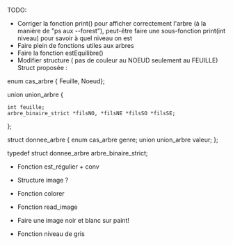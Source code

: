 TODO:

- Corriger la fonction print() pour afficher correctement l'arbre (à la manière de "ps aux --forest"), peut-être faire une sous-fonction print(int niveau) pour savoir à quel niveau on est
- Faire plein de fonctions utiles aux arbres
- Faire la fonction estEquilibre()
- Modifier structure ( pas de couleur au NOEUD seulement au FEUILLE)
Struct proposée :

enum cas_arbre { Feuille, Noeud};

union union_arbre {
    
	int feuille;
	arbre_binaire_strict *filsNO, *filsNE *filsSO *filsSE;
};


struct donnee_arbre
{
	enum cas_arbre genre;
	union union_arbre valeur;
};

typedef struct donnee_arbre arbre_binaire_strict;

- Fonction est_régulier + conv

- Structure image ?

- Fonction colorer

- Fonction read_image 

- Faire une image noir et blanc sur paint!

- Fonction niveau de gris